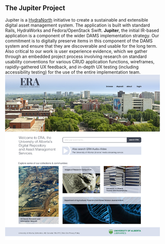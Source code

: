 ## The Jupiter Project 
Jupiter is a [HydraNorth](https://github.com/ualbertalib/HydraNorth) initiative to create a sustainable and extensible digital asset management system. The application is built with standard Rails, HydraWorks and Fedora/OpenStack Swift. **Jupiter**, the initial IR-based application is a component of the wider DAMS implementation strategy. Our commitment is to digitally preserve items in this component of the DAMS system and ensure that they are discoverable and usable for the long term. Also critical to our work is user experience evidence, which we gather through an embedded project process involving research on standard usability conventions for various CRUD application functions, wireframes, rapidly-gathered UX feedback, and in-depth UX testing (including accessibility testing) for the use of the entire implementation team. 
![Jupiter Mockup](images/jupiter-mockup-first-edit.jpg)
